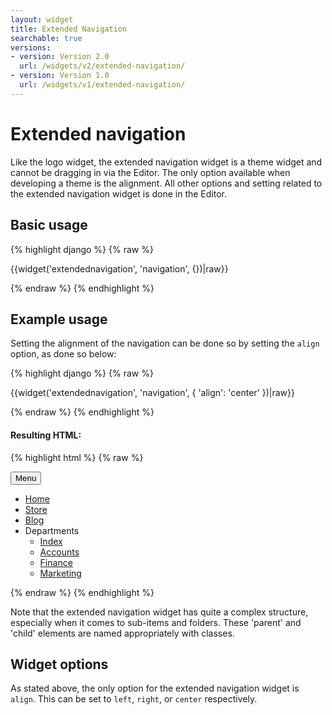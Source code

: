 ```yaml
---
layout: widget
title: Extended Navigation
searchable: true
versions:
- version: Version 2.0
  url: /widgets/v2/extended-navigation/
- version: Version 1.0
  url: /widgets/v1/extended-navigation/
---
```


# Extended navigation

Like the logo widget, the extended navigation widget is a theme widget and cannot be dragging in via the Editor. The only option available when developing a theme is the alignment. All other options and setting related to the extended navigation widget is done in the Editor.

## Basic usage

{% highlight django %}
{% raw %}

  {{widget('extendednavigation', 'navigation', {})|raw}}

{% endraw %}
{% endhighlight %}

## Example usage

Setting the alignment of the navigation can be done so by setting the ```align``` option, as done so below:

{% highlight django %}
{% raw %}

  {{widget('extendednavigation', 'navigation', {
    'align': 'center'
  })|raw}}

{% endraw %}
{% endhighlight %}


#### Resulting HTML:

{% highlight html %}
{% raw %}

<div id="page-zones__template-widgets__navigation" class="widget  widget--template-widget" data-widget-type="extendednavigation">
  <div class="bk-extendednavigation  extendednavigation  widget__extendednavigation  align-center">
    <button class="js-pull  navigation-toggle  icon  icon--bars  extendednavigation__navigation-toggle">Menu</button>
    <nav class="navigation-body  extendednavigation__navigation-body">
      <ul class="navigation-list  extendednavigation__navigation-list  js-menu-list  itemcount-7">
        <li id="menu-item_1" class="navigation-item  extendednavigation__navigation-item home selected">
          <a href="/" class="item-name  extendednavigation__item-name">Home</a>
        </li>
        <li id="menu-item_2" class="navigation-item  extendednavigation__navigation-item page">
          <a href="/store" class="item-name  extendednavigation__item-name">Store</a>
        </li>
        <li id="menu-item_3" class="navigation-item  extendednavigation__navigation-item page">
          <a href="/blog" class="item-name  extendednavigation__item-name">Blog</a>
        </li>
        <li id="menu-item_4" class="navigation-item  extendednavigation__navigation-item folder" aria-haspopup="true">
          <span class="item-name  item-name--parent  extendednavigation__item-name">Departments</span>
          <ul class="navigation-list  navigation-list--children  extendednavigation__navigation-list  itemcount-4">
            <li id="menu-item_4" class="navigation-item  navigation-item--child  extendednavigation__navigation-item index">
              <a href="/departments/index" class="item-name  extendednavigation__item-name">Index</a>
            </li>
            <li id="menu-item_5" class="navigation-item  navigation-item--child  extendednavigation__navigation-item page">
              <a href="/departments/accounts" class="item-name  extendednavigation__item-name">Accounts</a>
            </li>
            <li id="menu-item_6" class="navigation-item  navigation-item--child  extendednavigation__navigation-item page">
              <a href="/departments/finance" class="item-name  extendednavigation__item-name">Finance</a>
            </li>
            <li id="menu-item_7" class="navigation-item  navigation-item--child  extendednavigation__navigation-item page">
              <a href="/departments/marketing" class="item-name  extendednavigation__item-name">Marketing</a>
            </li>
          </ul>
        </li>
      </ul>
    </nav>
  </div>
</div>

{% endraw %}
{% endhighlight %}

Note that the extended navigation widget has quite a complex structure, especially when it comes to sub-items and folders. These 'parent' and 'child' elements are named appropriately with classes.

## Widget options

As stated above, the only option for the extended navigation widget is ```align```. This can be set to ```left```, ```right```, or ```center``` respectively.
